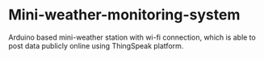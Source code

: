 # Mini-weather-monitoring-system
Arduino based mini-weather station with wi-fi connection, which is able to post data publicly online using ThingSpeak platform.
